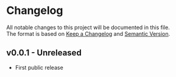 # Changelog

All notable changes to this project will be documented in this file.  
The format is based on [Keep a Changelog](https://keepachangelog.com/en/1.0.0) and [Semantic Version](https://semver.org/spec/v2.0.0.html).

## v0.0.1 - Unreleased

- First public release
